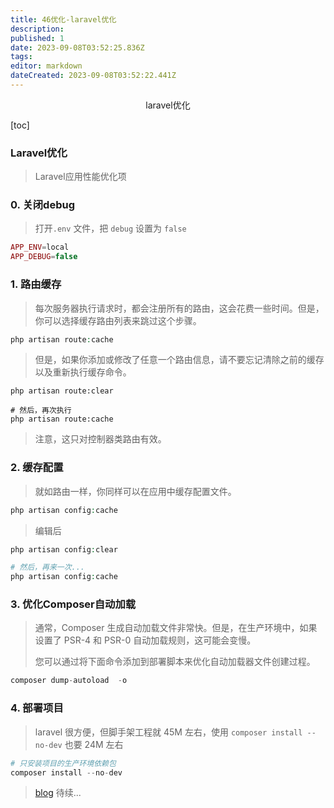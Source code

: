 ```yaml
---
title: 46优化-laravel优化
description: 
published: 1
date: 2023-09-08T03:52:25.836Z
tags: 
editor: markdown
dateCreated: 2023-09-08T03:52:22.441Z
---
```


<center>laravel优化</center>



[toc]





### Laravel优化

> Laravel应用性能优化项







### 0. 关闭debug

> 打开`.env` 文件，把 `debug` 设置为 `false`

```php
APP_ENV=local
APP_DEBUG=false
```



### 1. 路由缓存

> 每次服务器执行请求时，都会注册所有的路由，这会花费一些时间。但是，你可以选择缓存路由列表来跳过这个步骤。

```php
php artisan route:cache
```

> 但是，如果你添加或修改了任意一个路由信息，请不要忘记清除之前的缓存以及重新执行缓存命令。

```shell
php artisan route:clear

# 然后，再次执行
php artisan route:cache
```

> 注意，这只对控制器类路由有效。







### 2. 缓存配置

> 就如路由一样，你同样可以在应用中缓存配置文件。

```php
php artisan config:cache
```

> 编辑后

```php
php artisan config:clear

# 然后，再来一次...
php artisan config:cache
```







### 3. 优化Composer自动加载

> 通常，Composer 生成自动加载文件非常快。但是，在生产环境中，如果设置了 PSR-4 和 PSR-0 自动加载规则，这可能会变慢。
>
> 您可以通过将下面命令添加到部署脚本来优化自动加载器文件创建过程。

```php
composer dump-autoload  -o
```





### 4. 部署项目

> laravel 很方便，但脚手架工程就 45M 左右，使用 `composer install --no-dev` 也要 24M 左右

```php
# 只安装项目的生产环境依赖包
composer install --no-dev
```

> [blog](https://learnku.com/laravel/t/18863)  待续...









